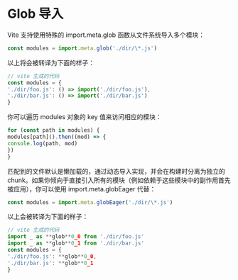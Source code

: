 # Glob 导入

Vite 支持使用特殊的 import.meta.glob 函数从文件系统导入多个模块：

```js
const modules = import.meta.glob('./dir/\*.js')
```
以上将会被转译为下面的样子：

```js
// vite 生成的代码
const modules = {
'./dir/foo.js': () => import('./dir/foo.js'),
'./dir/bar.js': () => import('./dir/bar.js')
}
```
你可以遍历 modules 对象的 key 值来访问相应的模块：

```js
for (const path in modules) {
modules[path]().then((mod) => {
console.log(path, mod)
})
}
```
匹配到的文件默认是懒加载的，通过动态导入实现，并会在构建时分离为独立的 chunk。如果你倾向于直接引入所有的模块（例如依赖于这些模块中的副作用首先被应用），你可以使用 import.meta.globEager 代替：

```js
const modules = import.meta.globEager('./dir/\*.js')
```
以上会被转译为下面的样子：

```js
// vite 生成的代码
import _ as **glob**0_0 from './dir/foo.js'
import _ as **glob**0_1 from './dir/bar.js'
const modules = {
'./dir/foo.js': **glob**0_0,
'./dir/bar.js': **glob**0_1
}
```
